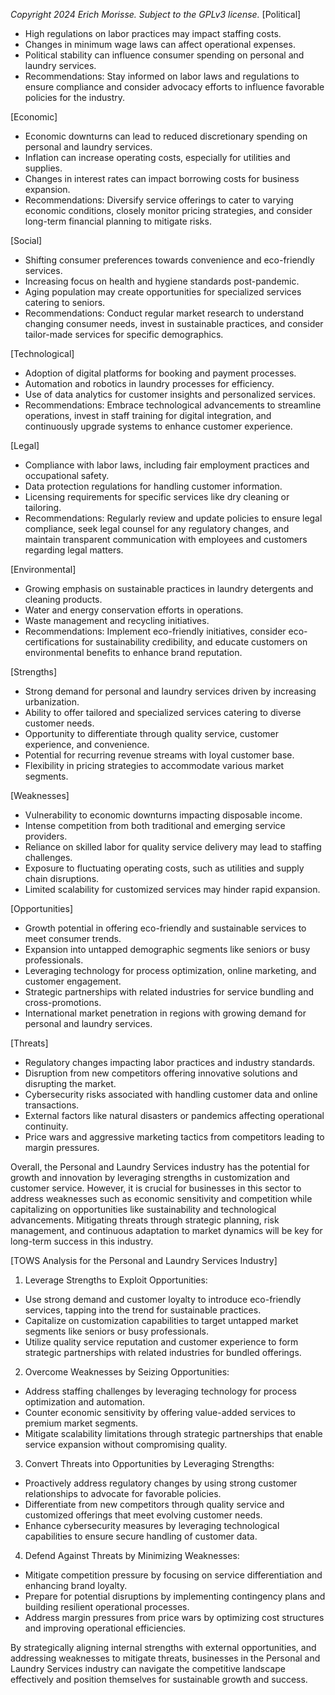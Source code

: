 *Copyright 2024 Erich Morisse.  Subject to the GPLv3 license.*
[Political]
- High regulations on labor practices may impact staffing costs.
- Changes in minimum wage laws can affect operational expenses.
- Political stability can influence consumer spending on personal and laundry services.
- Recommendations: Stay informed on labor laws and regulations to ensure compliance and consider advocacy efforts to influence favorable policies for the industry.

[Economic]
- Economic downturns can lead to reduced discretionary spending on personal and laundry services.
- Inflation can increase operating costs, especially for utilities and supplies.
- Changes in interest rates can impact borrowing costs for business expansion.
- Recommendations: Diversify service offerings to cater to varying economic conditions, closely monitor pricing strategies, and consider long-term financial planning to mitigate risks.

[Social]
- Shifting consumer preferences towards convenience and eco-friendly services.
- Increasing focus on health and hygiene standards post-pandemic.
- Aging population may create opportunities for specialized services catering to seniors.
- Recommendations: Conduct regular market research to understand changing consumer needs, invest in sustainable practices, and consider tailor-made services for specific demographics.

[Technological]
- Adoption of digital platforms for booking and payment processes.
- Automation and robotics in laundry processes for efficiency.
- Use of data analytics for customer insights and personalized services.
- Recommendations: Embrace technological advancements to streamline operations, invest in staff training for digital integration, and continuously upgrade systems to enhance customer experience.

[Legal]
- Compliance with labor laws, including fair employment practices and occupational safety.
- Data protection regulations for handling customer information.
- Licensing requirements for specific services like dry cleaning or tailoring.
- Recommendations: Regularly review and update policies to ensure legal compliance, seek legal counsel for any regulatory changes, and maintain transparent communication with employees and customers regarding legal matters.

[Environmental]
- Growing emphasis on sustainable practices in laundry detergents and cleaning products.
- Water and energy conservation efforts in operations.
- Waste management and recycling initiatives.
- Recommendations: Implement eco-friendly initiatives, consider eco-certifications for sustainability credibility, and educate customers on environmental benefits to enhance brand reputation.

[Strengths]
- Strong demand for personal and laundry services driven by increasing urbanization.
- Ability to offer tailored and specialized services catering to diverse customer needs.
- Opportunity to differentiate through quality service, customer experience, and convenience.
- Potential for recurring revenue streams with loyal customer base.
- Flexibility in pricing strategies to accommodate various market segments.

[Weaknesses]
- Vulnerability to economic downturns impacting disposable income.
- Intense competition from both traditional and emerging service providers.
- Reliance on skilled labor for quality service delivery may lead to staffing challenges.
- Exposure to fluctuating operating costs, such as utilities and supply chain disruptions.
- Limited scalability for customized services may hinder rapid expansion.

[Opportunities]
- Growth potential in offering eco-friendly and sustainable services to meet consumer trends.
- Expansion into untapped demographic segments like seniors or busy professionals.
- Leveraging technology for process optimization, online marketing, and customer engagement.
- Strategic partnerships with related industries for service bundling and cross-promotions.
- International market penetration in regions with growing demand for personal and laundry services.

[Threats]
- Regulatory changes impacting labor practices and industry standards.
- Disruption from new competitors offering innovative solutions and disrupting the market.
- Cybersecurity risks associated with handling customer data and online transactions.
- External factors like natural disasters or pandemics affecting operational continuity.
- Price wars and aggressive marketing tactics from competitors leading to margin pressures. 

Overall, the Personal and Laundry Services industry has the potential for growth and innovation by leveraging strengths in customization and customer service. However, it is crucial for businesses in this sector to address weaknesses such as economic sensitivity and competition while capitalizing on opportunities like sustainability and technological advancements. Mitigating threats through strategic planning, risk management, and continuous adaptation to market dynamics will be key for long-term success in this industry.

[TOWS Analysis for the Personal and Laundry Services Industry]

1. Leverage Strengths to Exploit Opportunities:
- Use strong demand and customer loyalty to introduce eco-friendly services, tapping into the trend for sustainable practices.
- Capitalize on customization capabilities to target untapped market segments like seniors or busy professionals.
- Utilize quality service reputation and customer experience to form strategic partnerships with related industries for bundled offerings.

2. Overcome Weaknesses by Seizing Opportunities:
- Address staffing challenges by leveraging technology for process optimization and automation.
- Counter economic sensitivity by offering value-added services to premium market segments.
- Mitigate scalability limitations through strategic partnerships that enable service expansion without compromising quality.

3. Convert Threats into Opportunities by Leveraging Strengths:
- Proactively address regulatory changes by using strong customer relationships to advocate for favorable policies.
- Differentiate from new competitors through quality service and customized offerings that meet evolving customer needs.
- Enhance cybersecurity measures by leveraging technological capabilities to ensure secure handling of customer data.

4. Defend Against Threats by Minimizing Weaknesses:
- Mitigate competition pressure by focusing on service differentiation and enhancing brand loyalty.
- Prepare for potential disruptions by implementing contingency plans and building resilient operational processes.
- Address margin pressures from price wars by optimizing cost structures and improving operational efficiencies.

By strategically aligning internal strengths with external opportunities, and addressing weaknesses to mitigate threats, businesses in the Personal and Laundry Services industry can navigate the competitive landscape effectively and position themselves for sustainable growth and success.

